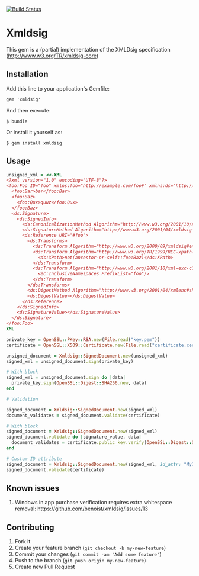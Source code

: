 [![Build Status](https://secure.travis-ci.org/benoist/xmldsig.png?branch=master)](http://travis-ci.org/benoist/xmldsig)
# Xmldsig

This gem is a (partial) implementation of the XMLDsig specification (http://www.w3.org/TR/xmldsig-core)

## Installation

Add this line to your application's Gemfile:

    gem 'xmldsig'

And then execute:

    $ bundle

Or install it yourself as:

    $ gem install xmldsig

## Usage

```ruby
unsigned_xml = <<-XML
<?xml version="1.0" encoding="UTF-8"?>
<foo:Foo ID="foo" xmlns:foo="http://example.com/foo#" xmlns:ds="http://www.w3.org/2000/09/xmldsig#" xmlns:ec="http://www.w3.org/2001/10/xml-exc-c14n#" MyID="foo">
  <foo:Bar>bar</foo:Bar>
  <foo:Baz>
    <foo:Qux>quuz</foo:Qux>
  </foo:Baz>
  <ds:Signature>
    <ds:SignedInfo>
      <ds:CanonicalizationMethod Algorithm="http://www.w3.org/2001/10/xml-exc-c14n#"/>
      <ds:SignatureMethod Algorithm="http://www.w3.org/2001/04/xmldsig-more#rsa-sha256"/>
      <ds:Reference URI="#foo">
        <ds:Transforms>
          <ds:Transform Algorithm="http://www.w3.org/2000/09/xmldsig#enveloped-signature"/>
          <ds:Transform Algorithm="http://www.w3.org/TR/1999/REC-xpath-19991116">
            <ds:XPath>not(ancestor-or-self::foo:Baz)</ds:XPath>
          </ds:Transform>
          <ds:Transform Algorithm="http://www.w3.org/2001/10/xml-exc-c14n#">
            <ec:InclusiveNamespaces PrefixList="foo"/>
          </ds:Transform>
        </ds:Transforms>
        <ds:DigestMethod Algorithm="http://www.w3.org/2001/04/xmlenc#sha256"/>
        <ds:DigestValue></ds:DigestValue>
      </ds:Reference>
    </ds:SignedInfo>
    <ds:SignatureValue></ds:SignatureValue>
  </ds:Signature>
</foo:Foo>
XML

private_key = OpenSSL::PKey::RSA.new(File.read("key.pem"))
certificate = OpenSSL::X509::Certificate.new(File.read("certificate.cer"))

unsigned_document = Xmldsig::SignedDocument.new(unsigned_xml)
signed_xml = unsigned_document.sign(private_key)

# With block
signed_xml = unsigned_document.sign do |data|
  private_key.sign(OpenSSL::Digest::SHA256.new, data)
end

# Validation

signed_document = Xmldsig::SignedDocument.new(signed_xml)
document_validates = signed_document.validate(certificate)

# With block
signed_document = Xmldsig::SignedDocument.new(signed_xml)
signed_document.validate do |signature_value, data|
  document_validates = certificate.public_key.verify(OpenSSL::Digest::SHA256.new, signature_value, data)
end

# Custom ID attribute
signed_document = Xmldsig::SignedDocument.new(signed_xml, id_attr: "MyID")
signed_document.validate(certificate)
```

## Known issues

1. Windows in app purchase verification requires extra whitespace removal: https://github.com/benoist/xmldsig/issues/13

## Contributing

1. Fork it
2. Create your feature branch (`git checkout -b my-new-feature`)
3. Commit your changes (`git commit -am 'Add some feature'`)
4. Push to the branch (`git push origin my-new-feature`)
5. Create new Pull Request
